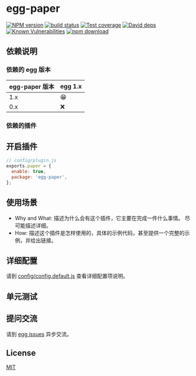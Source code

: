 # egg-paper

[![NPM version][npm-image]][npm-url]
[![build status][travis-image]][travis-url]
[![Test coverage][codecov-image]][codecov-url]
[![David deps][david-image]][david-url]
[![Known Vulnerabilities][snyk-image]][snyk-url]
[![npm download][download-image]][download-url]

[npm-image]: https://img.shields.io/npm/v/egg-paper.svg?style=flat-square
[npm-url]: https://npmjs.org/package/egg-paper
[travis-image]: https://img.shields.io/travis/eggjs/egg-paper.svg?style=flat-square
[travis-url]: https://travis-ci.org/eggjs/egg-paper
[codecov-image]: https://img.shields.io/codecov/c/github/eggjs/egg-paper.svg?style=flat-square
[codecov-url]: https://codecov.io/github/eggjs/egg-paper?branch=master
[david-image]: https://img.shields.io/david/eggjs/egg-paper.svg?style=flat-square
[david-url]: https://david-dm.org/eggjs/egg-paper
[snyk-image]: https://snyk.io/test/npm/egg-paper/badge.svg?style=flat-square
[snyk-url]: https://snyk.io/test/npm/egg-paper
[download-image]: https://img.shields.io/npm/dm/egg-paper.svg?style=flat-square
[download-url]: https://npmjs.org/package/egg-paper

<!--
Description here.
-->

## 依赖说明

### 依赖的 egg 版本

egg-paper 版本 | egg 1.x
--- | ---
1.x | 😁
0.x | ❌

### 依赖的插件
<!--

如果有依赖其它插件，请在这里特别说明。如

- security
- multipart

-->

## 开启插件

```js
// config/plugin.js
exports.paper = {
  enable: true,
  package: 'egg-paper',
};
```

## 使用场景

- Why and What: 描述为什么会有这个插件，它主要在完成一件什么事情。
尽可能描述详细。
- How: 描述这个插件是怎样使用的，具体的示例代码，甚至提供一个完整的示例，并给出链接。

## 详细配置

请到 [config/config.default.js](config/config.default.js) 查看详细配置项说明。

## 单元测试

<!-- 描述如何在单元测试中使用此插件，例如 schedule 如何触发。无则省略。-->

## 提问交流

请到 [egg issues](https://github.com/eggjs/egg/issues) 异步交流。

## License

[MIT](LICENSE)
